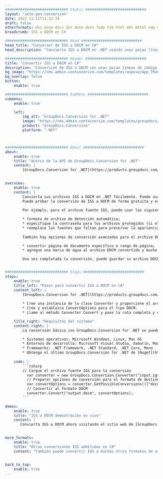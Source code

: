 ```yaml
---
############################# Static ############################
layout: "auto-gen-conversion"
date: 2022-11-11T11:32:34
draft: false
otherformats: doc docm docx dot dotm dotx fodp htm html mht mhtml odp odt otp pot potm potx pps ppsm ppsx ppt pptm pptx rtf
breadcrumb: IGS a DOCM en C#

############################# Head ############################
head_title: "Conversor de IGS a DOCM en C#"
head_description: "Convierta IGS a DOCM en .NET usando unas pocas líneas de código. Utilice la API de conversión de documentos de GroupDocs para convertir más de 160 formatos de archivo."

############################# Header ############################
title: "Convertir IGS a DOCM en C#"
description: "Conversión de IGS a DOCM con unas pocas líneas de código .NET"
bg_image: "https://cms.admin.containerize.com/templates/aspose/App_Themes/V3/images/bg/header1.png"
bg_overlay: false
button:
    enable: true

############################# SubMenu ############################
submenu:
    enable: true

    left:
        img_alt: "GroupDocs.Conversion for .NET"
        image: "https://cms.admin.containerize.com/templates/groupdocs/images/product-logos/90x90-noborder/groupdocs-conversion-net.png"
        product: "GroupDocs.Conversion"
        platform: ".NET"



############################# About ############################
about:
    enable: true
    title: "Acerca de la API de GroupDocs.Conversion for .NET"
    content: |
        [GroupDocs.Conversion for .NET](https://products.groupdocs.com/conversion/net/) se puede usar para convertir Microsoft Word, Excel, PowerPoint, PDF, Visio y otros formatos. GroupDocs.Conversion es una API independiente que es adecuada para sistemas internos y de back-end donde se requiere un alto rendimiento. No depende de ningún software como Microsoft u Open Office.
    

overview:
    enable: true
    content: |
        Convierta sus archivos IGS a DOCM en .NET fácilmente. Puede usar solo un par de líneas de código C# en cualquier plataforma de su elección, como Windows, Linux, macOS.
        Puede probar la conversión de IGS a DOCM de forma gratuita y evaluar la calidad de los resultados de la conversión. Junto con los escenarios de conversión de archivos simples, puede probar opciones más avanzadas para cargar el archivo de origen IGS y para guardar el resultado de salida DOCM. 
        
        Por ejemplo, para el archivo fuente IGS, puede usar las siguientes opciones de carga:

        * formato de archivo de detección automática;
        * especifique la contraseña para los archivos protegidos (si el formato de archivo lo admite);
        * reemplace las fuentes que faltan para preservar la apariencia del documento.
        
        También hay opciones de conversión avanzadas para el archivo DOCM:

        * convertir página de documento específico o rango de página;
        * agregue una marca de agua al archivo DOCM convertido y mucho más.

        Una vez completada la conversión, puede guardar su archivo DOCM en la ruta del archivo local o en cualquier almacenamiento de terceros como FTP, Amazon S3, Google Drive, Dropbox, etc. Tenga en cuenta que para convertir IGS a DOCM no es necesario instalar ningún software adicional, como MS Office, Open Office, Adobe Acrobat Reader, etc.


############################# Steps ############################
steps:
    enable: true
    title_left: "Pasos para convertir IGS a DOCM en C#"
    content_left: |
        [GroupDocs.Conversion for .NET](https://products.groupdocs.com/conversion/net/) facilita a los desarrolladores convertir un archivo IGS a DOCM con unas pocas líneas de código.
        
        * Cree una instancia de la clase Converter y proporcione el archivo IGS con la ruta completa
        * Cree y establezca ConvertOptions para el tipo DOCM.
        * Llame al método Converter.Convert y pase la ruta completa y el formato (DOCM) como parámetro

    title_right: "Requisitos del sistema"
    content_right: |
        La conversión básica con GroupDocs.Conversion for .NET se puede realizar en unos pocos pasos simples. Nuestras API son compatibles con todas las principales plataformas y sistemas operativos. Antes de ejecutar el código a continuación, asegúrese de tener instalados los siguientes requisitos previos en su sistema.

        * Sistemas operativos: Microsoft Windows, Linux, Mac OS
        * Entornos de desarrollo: Microsoft Visual Studio, Xamarin, MonoDevelop
        * Frameworks: .NET Framework, .NET Standard, .NET Core, Mono
        * Obtenga el último GroupDocs.Conversion for .NET de [Nuget](https://www.nuget.org/packages/groupdocs.conversion)
         
    code: |
        ```csharp    
        // Cargue el archivo fuente IGS para la conversión
          var converter = new GroupDocs.Conversion.Converter("input.igs");
          // Preparar opciones de conversión para el formato de destino DOCM
          var convertOptions = converter.GetPossibleConversions()["docm"].ConvertOptions;
          // Convertir al formato DOCM
          converter.Convert("output.docm", convertOptions);
        ```

demos:
    enable: true
    title: "IGS a DOCM demostración en vivo"
    content: |
       Convierta IGS a DOCM ahora visitando el sitio web de [GroupDocs.Conversion App](https://products.groupdocs.app/conversion/family). La demostración en línea tiene las siguientes ventajas
          

more_formats:
    enable: true
    title: "Otras conversiones IGS admitidas en C#"
    content: "También puede convertir IGS a muchos otros formatos de archivo. Consulte la lista a continuación."
       
       
back_to_top:
    enable: true
---
```

